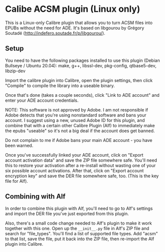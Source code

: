 # Calibe ACSM plugin (Linux only)

This is a Linux-only Calibre plugin that allows you to turn ACSM files into EPUBs without the need for ADE. 
It's based on libgourou by Grégory Soutadé (http://indefero.soutade.fr/p/libgourou/).

## Setup

You need to have the following packages installed to use this plugin (Debian Bullseye / Ubuntu 20.04):
make, g++, libssl-dev, pkg-config, qtbase5-dev, libzip-dev

Import the calibre plugin into Calibre, open the plugin settings, then click "Compile" to compile the library into a useable binary. 

Once that's done (takes a couple seconds), click "Link to ADE account" and enter your ADE account credentials. 

NOTE: This software is not approved by Adobe. I am not responsible if Adobe detects that you're using nonstandard software and bans your account. I suggest using a new, unused Adobe ID for this plugin, and combine that with a certain other Calibre Plugin (Alf) to immediately make the epubs "useable" so it's not a big deal if the account does get banned. 

Do not complain to me if Adobe bans your main ADE account - you have been warned. 

Once you've successfully linked your ADE account, click on "Export account activation data" and save the ZIP file somewhere safe. You'll need this to restore your activation after a re-install without wasting one of your six possible account activations. 
After that, click on "Export account encryption key" and save the DER file somewhere safe, too. (This is the key file for Alf).

## Combining with Alf

In order to combine this plugin with Alf, you'll need to go to Alf's settings and import the DER file you've just exported from this plugin. 

Also, there's a small code change needed to Alf's plugin to make it work together with this one. Open up the `__init__.py` file in Alf's ZIP file and search for "file_types". You'll find a list of supported file types. Add "acsm" to that list, save the file, put it back into the ZIP file, then re-import the Alf plugin into Calibre. 
